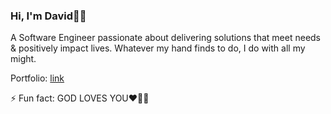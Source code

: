 ### Hi, I'm David🤴🏽
A Software Engineer passionate about delivering solutions that meet needs & positively impact lives. Whatever my hand finds to do, I do with all my might.

Portfolio: <a href="https://kingdavid.vercel.app"> link </a> <br>


⚡ Fun fact: GOD LOVES YOU❤️🫵🏼


<!--
**KingDavidsHub/KingDavidsHub** is a ✨ _special_ ✨ repository because its `README.md` (this file) appears on your GitHub profile.

Here are some ideas to get you started:

<h3 align="left">Connect with me:</h3>
<p align="left">
<a href="https://x.com/KingDavidsHub" target="blank"><img align="center" src="https://raw.githubusercontent.com/rahuldkjain/github-profile-readme-generator/master/src/images/icons/Social/twitter.svg" alt="kingdeivid_" height="30" width="40" /></a>
  <a href="https://www.linkedin.com/in/david-ezeh-45116526b/" target="blank"><img align="center" src="https://raw.githubusercontent.com/rahuldkjain/github-profile-readme-generator/master/src/images/icons/Social/linked-in-alt.svg" alt="david-ezeh-45116526b" height="30" width="40" /></a>
</p>

- 🔭 I’m currently working on ...
- 🌱 I’m currently learning ...
- 👯 I’m looking to collaborate on ...
- 🤔 I’m looking for help with ...
- 💬 Ask me about ...
- 📫 How to reach me: ...
- 😄 Pronouns: ...
- ⚡ Fun fact: ...
-->
